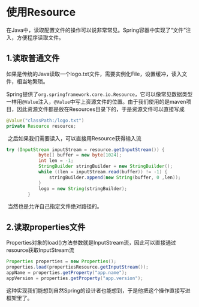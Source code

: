 # 使用Resource

​	在Java中，读取配置文件的操作可以说非常常见。Spring容器中实现了“文件”注入，方便程序读取文件。



## 1.读取普通文件

​	如果是传统的Java读取一个logo.txt文件，需要实例化File，设置缓冲，读入文件，相当地繁琐。

​	Spring提供了`org.springframework.core.io.Resource`，它可以像常见数据类型一样用`@Value`注入，`@Value`中写上资源文件的位置。由于我们使用的是maven项目，因此资源文件都是放在Resources目录下的，于是资源文件可以直接写成

```java
@Value("classPath:/logo.txt")
private Resource resource;
```

​	之后如果我们需要读入，可以直接用Resource获得输入流

```java
try (InputStream inputStream = resource.getInputStream()) {
            byte[] buffer = new byte[1024];
            int len = -1;
            StringBuilder stringBuilder = new StringBuilder();
            while ((len = inputStream.read(buffer)) != -1) {
                stringBuilder.append(new String(buffer, 0 ,len));
            }
            logo = new String(stringBuilder);
        }
```



​	当然也是允许自己指定文件绝对路径的。





## 2.读取properties文件

​	Properties对象的load()方法参数就是InputStream流，因此可以直接通过resource获取InputStream流

```java
Properties properties = new Properties();
properties.load(propertiesResource.getInputStream());
appName = properties.getProperty("app.name");
appVersion = properties.getProperty("app.version");
```

​	这种实现我们能想到自然Spring的设计者也能想到，于是他把这个操作直接写进框架里了。









